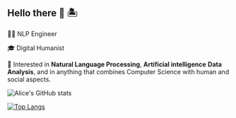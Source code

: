 ## Hello there 👋 🏝

👩‍💻 NLP Engineer  

🎓 Digital Humanist

🧠 Interested in **Natural Language Processing**, **Artificial intelligence** **Data Analysis**, and in anything that combines Computer Science with human and social aspects.

![Alice's GitHub stats](https://github-readme-stats.vercel.app/api?username=alisola21&theme=react&show_icons=true)


[![Top Langs](https://github-readme-stats.vercel.app/api/top-langs/?username=alisola21&theme=react&layout=compact)](https://github.com/alisola21/github-readme-stats)
